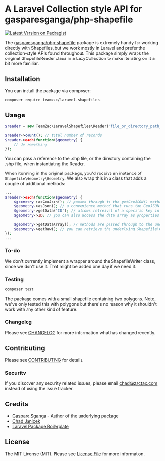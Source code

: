 # A Laravel Collection style API for gasparesganga/php-shapefile

[![Latest Version on Packagist](https://img.shields.io/packagist/v/team-zac/laravel-shapefiles.svg?style=flat-square)](https://packagist.org/packages/team-zac/laravel-shapefiles)

The [gasparesganga/php-shapefile](https://www.github.com/gasparesganga/php-shapefile) package is extremely handy for working directly with Shapefiles, but we work mostly in Laravel and prefer the collection-style APIs found throughout. This package simply wraps the original ShapefileReader class in a LazyCollection to make iterating on it a bit more familiar.

## Installation

You can install the package via composer:

```bash
composer require teamzac/laravel-shapefiles
```

## Usage

``` php
$reader = new TeamZac\LaravelShapefiles\Reader('file_or_directory_path_here');

$reader->count(); // total number of records
$reader->each(function($geometry) {
	// do something
});
```

You can pass a reference to the .shp file, or the directory containing the .shp file, when instantiating the Reader.

When iterating in the original package, you'd receive an instance of ```Shapefile\Geometry\Geometry```. We also wrap this in a class that adds a couple of additional methods:

```php
...
$reader->each(function($geometry) {
	$geometry->asGeoJson(); // passes through to the getGeoJSON() method with the "as" verbiage commonly used in Laravel
	$geometry->asJson(); // a convenience method that runs the GeoJSON through json_decode first
	$geometry->getData('ID'); // allows retreival of a specific key in the data array
	$geometry->ID; // you can also access the data array as properties on the Geometry class

	$geometry->getDataArray(); // methods are passed through to the underlying Shapefile\Geometry\Geometry class
	$geometry->getRaw(); // you can retrieve the underlying Shapefile\Geometry\Geometry class with the getRaw() method
});
...
```

### To-do

We don't currently implement a wrapper around the ShapefileWriter class, since we don't use it. That might be added one day if we need it.

### Testing

``` bash
composer test
```

The package comes with a small shapefile containing two polygons. Note, we've only tested this with polygons but there's no reason why it shouldn't work with any other kind of feature.

### Changelog

Please see [CHANGELOG](CHANGELOG.md) for more information what has changed recently.

## Contributing

Please see [CONTRIBUTING](CONTRIBUTING.md) for details.

### Security

If you discover any security related issues, please email chad@zactax.com instead of using the issue tracker.

## Credits

- [Gaspare Sganga](https://github.com/gasparesganga/php-shapefile) - Author of the underlying package
- [Chad Janicek](https://github.com/team-zac)
- [Laravel Package Boilerplate](https://laravelpackageboilerplate.com)

## License

The MIT License (MIT). Please see [License File](LICENSE.md) for more information.
